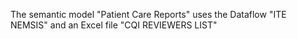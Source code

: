 The semantic model "Patient Care Reports" uses the Dataflow "ITE NEMSIS" and an Excel file "CQI REVIEWERS LIST"

